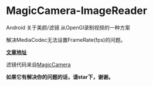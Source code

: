 # MagicCamera-ImageReader

Android 关于美颜/滤镜 从OpenGl录制视频的一种方案

解决MediaCodec无法设置FrameRate(fps)的问题。

**[文章地址](http://www.jianshu.com/p/12f06da0a4ec)**

滤镜代码来自[MagicCamera](https://github.com/wuhaoyu1990/MagicCamera)

**如果它有解决你的问题的话，请star下，谢谢。**
